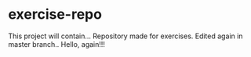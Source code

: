 # exercise-repo
This project will contain...
Repository made for exercises.
Edited again in master branch..
Hello, again!!!
